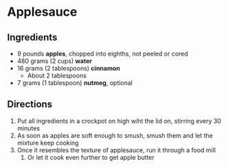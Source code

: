 # Applesauce

## Ingredients

- 9 pounds **apples**, chopped into eighths, not peeled or cored
- 480 grams (2 cups) **water**
- 16 grams (2 tablespoons) **cinnamon**
    - About 2 tablespoons
- 7 grams (1 tablespoon) **nutmeg**, optional

## Directions

1. Put all ingredients in a crockpot on high wiht the lid on, stirring every 30 minutes
1. As soon as apples are soft enough to smush, smush them and let the mixture keep cooking
1. Once it resembles the texture of applesauce, run it through a food mill
    1. Or let it cook even further to get apple butter
